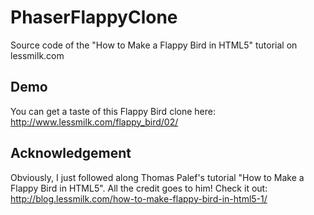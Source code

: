 # PhaserFlappyClone
Source code of the "How to Make a Flappy Bird in HTML5" tutorial on lessmilk.com

## Demo
You can get a taste of this Flappy Bird clone here: http://www.lessmilk.com/flappy_bird/02/

## Acknowledgement
Obviously, I just followed along Thomas Palef's tutorial "How to Make a Flappy Bird in HTML5". All the credit goes to him! Check it out: http://blog.lessmilk.com/how-to-make-flappy-bird-in-html5-1/

